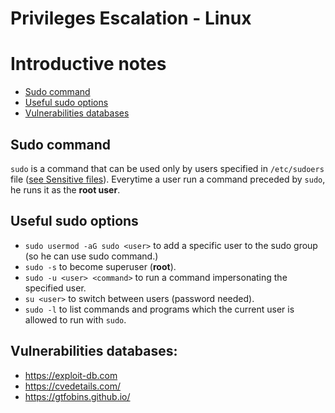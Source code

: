 # Privileges Escalation - Linux
# Introductive notes

- [Sudo command](#sudo-command)
- [Useful sudo options](#useful-sudo-options)
- [Vulnerabilities databases](#vulnerabilities-databases)

## Sudo command
`sudo` is a command that can be used only by users specified in `/etc/sudoers` file ([see Sensitive files](2-Sensitive%20files.md)). Everytime a user run a command preceded by `sudo`, he runs it as the **root user**.

## Useful sudo options
- `sudo usermod -aG sudo <user>` to add a specific user to the sudo group (so he can use sudo command.)
- `sudo -s` to become superuser (**root**).
- `sudo -u <user> <command>` to run a command impersonating the specified user.
- `su <user>` to switch between users (password needed).
- `sudo -l` to list commands and programs which the current user is allowed to run with `sudo`.

## Vulnerabilities databases: 
- https://exploit-db.com 
- https://cvedetails.com/
- https://gtfobins.github.io/